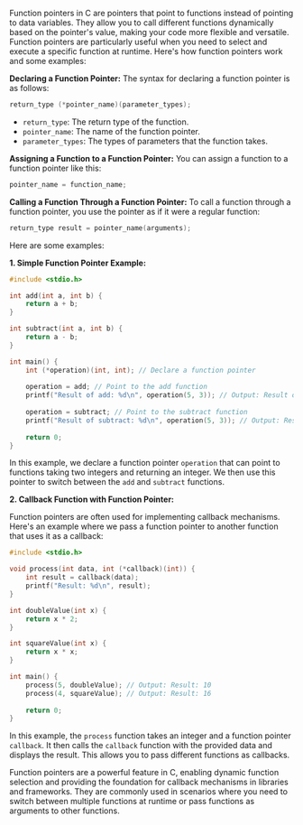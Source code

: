 Function pointers in C are pointers that point to functions instead of pointing to data variables. They allow you to call different functions dynamically based on the pointer's value, making your code more flexible and versatile. Function pointers are particularly useful when you need to select and execute a specific function at runtime. Here's how function pointers work and some examples:

**Declaring a Function Pointer:**
The syntax for declaring a function pointer is as follows:

```c
return_type (*pointer_name)(parameter_types);
```

- `return_type`: The return type of the function.
- `pointer_name`: The name of the function pointer.
- `parameter_types`: The types of parameters that the function takes.

**Assigning a Function to a Function Pointer:**
You can assign a function to a function pointer like this:

```c
pointer_name = function_name;
```

**Calling a Function Through a Function Pointer:**
To call a function through a function pointer, you use the pointer as if it were a regular function:

```c
return_type result = pointer_name(arguments);
```

Here are some examples:

**1. Simple Function Pointer Example:**

```c
#include <stdio.h>

int add(int a, int b) {
    return a + b;
}

int subtract(int a, int b) {
    return a - b;
}

int main() {
    int (*operation)(int, int); // Declare a function pointer
    
    operation = add; // Point to the add function
    printf("Result of add: %d\n", operation(5, 3)); // Output: Result of add: 8
    
    operation = subtract; // Point to the subtract function
    printf("Result of subtract: %d\n", operation(5, 3)); // Output: Result of subtract: 2
    
    return 0;
}
```

In this example, we declare a function pointer `operation` that can point to functions taking two integers and returning an integer. We then use this pointer to switch between the `add` and `subtract` functions.

**2. Callback Function with Function Pointer:**

Function pointers are often used for implementing callback mechanisms. Here's an example where we pass a function pointer to another function that uses it as a callback:

```c
#include <stdio.h>

void process(int data, int (*callback)(int)) {
    int result = callback(data);
    printf("Result: %d\n", result);
}

int doubleValue(int x) {
    return x * 2;
}

int squareValue(int x) {
    return x * x;
}

int main() {
    process(5, doubleValue); // Output: Result: 10
    process(4, squareValue); // Output: Result: 16
    
    return 0;
}
```

In this example, the `process` function takes an integer and a function pointer `callback`. It then calls the `callback` function with the provided data and displays the result. This allows you to pass different functions as callbacks.

Function pointers are a powerful feature in C, enabling dynamic function selection and providing the foundation for callback mechanisms in libraries and frameworks. They are commonly used in scenarios where you need to switch between multiple functions at runtime or pass functions as arguments to other functions.
